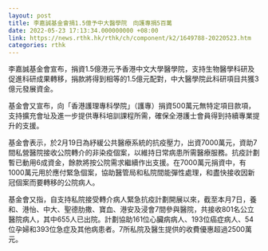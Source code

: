 ```yaml
---
layout: post
title: 李嘉誠基金會捐1.5億予中大醫學院　向護專捐5百萬
date: 2022-05-23 17:13:34.000000000 +08:00
link: https://news.rthk.hk/rthk/ch/component/k2/1649788-20220523.htm
categories: rthk
---
```


李嘉誠基金會宣布，捐資1.5億港元予香港中文大學醫學院，支持生物醫學科研及促進科研成果轉移，捐款將得到相等的1.5億元配對，中大醫學院此科研項目共獲3億元發展資金。

基金會又宣布，向「香港護理專科學院」（護專）捐資500萬元無特定項目款項，支持擴充會址及進一步提供專科培訓課程所需，確保全港護士會員得到持續專業提升的支援。

基金會表示，於2月19日為紓緩公共醫療系統的抗疫壓力，出資7000萬元，資助7間私營醫院接收公院轉介的非染疫個案，以維持日常病患所需醫療服務。抗疫計劃暫已動用6成資金，餘款將按公院需求繼續作出支援。在7000萬元捐資中，有1000萬元用於應付緊急個案，協助醫管局和私院間能彈性處理，和盡快接收因新冠個案而要轉移的公院病人。

基金會又指，自支持私院接受轉介病人緊急抗疫計劃開展以來，截至本月7日，養和、港怡、中大、聖德肋撒、寶血、港安及浸會7間參與醫院，共接收801名公立醫院病人，其中655人已出院。計劃協助161位心臟病病人、193位癌症病人、54位孕婦和393位急症及其他病患者。7所私院及醫生提供的收費優惠超過2500萬元。
